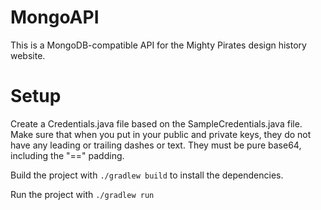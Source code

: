 # MongoAPI

This is a MongoDB-compatible API for the Mighty Pirates design history website.

# Setup
Create a Credentials.java file based on the SampleCredentials.java file.
Make sure that when you put in your public and private keys, they do not have any leading or trailing dashes or text. They must be pure base64, including the "==" padding.

Build the project with `./gradlew build` to install the dependencies.

Run the project with `./gradlew run`
